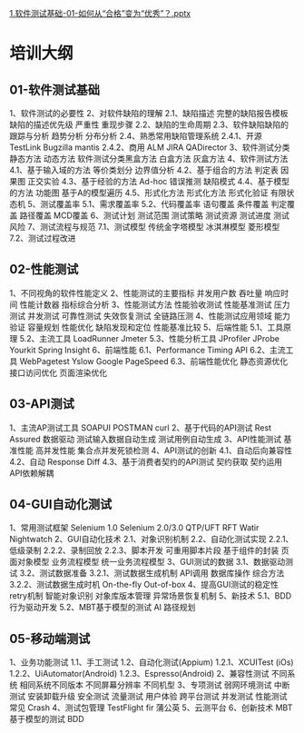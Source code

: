 
[1.软件测试基础-01-如何从“合格”变为“优秀”？.pptx](../files/tests/1.软件测试基础-01-如何从“合格”变为“优秀”？.pptx)
# 培训大纲
## 01-软件测试基础
1、软件测试的必要性
2、对软件缺陷的理解
2.1、缺陷描述
完整的缺陷报告模板
缺陷的描述优先级
严重性
重现步骤
2.2、缺陷的生命周期
2.3、软件缺陷缺陷的跟踪与分析
趋势分析
分布分析
2.4、熟悉常用缺陷管理系统
2.4.1、开源
TestLink
Bugzilla
mantis
2.4.2、商用
ALM
JIRA
QADirector
3、软件测试分类
静态方法
动态方法
软件测试分类黑盒方法
白盒方法
灰盒方法
4、软件测试方法
4.1、基于输入域的方法
等价类划分
边界值分析
4.2、基于组合的方法
判定表
因果图
正交实验
4.3、基于经验的方法
Ad-hoc
错误推测
缺陷模式
4.4、基于模型的方法
功能图
基于A的模型遍历
4.5、形式化方法
形式化方法
形式化验证
有限状态机
5、测试覆盖率
5.1、需求覆盖率
5.2、代码覆盖率
语句覆盖
条件覆盖
判定覆盖
路径覆盖
MCD覆盖
6、测试计划
测试范围
测试策略
测试资源
测试进度
测试风险
7、测试流程与规范
7.1、测试模型
传统金字塔模型
冰淇淋模型
菱形模型
7.2、测试过程改进

## 02-性能测试
1、不同视角的软件性能定义
2、性能测试的主要指标
并发用户数
吞吐量
响应时间
性能计数器
指标综合分析
3、性能测试方法
性能验收测试
性能基准测试
压力测试
并发测试
可靠性测试
失效恢复测试
全链路压测
4、性能测试应用领域
能力验证
容量规划
性能优化
缺陷发现和定位
性能基准比较
5、后端性能
5.1、工具原理
5.2、主流工具
LoadRunner
Jmeter
5.3、性能分析工具
JProfiler
JProbe
Yourkit
Spring Insight
6、前端性能
6.1、Performance Timing API
6.2、主流工具 
WebPagetest
Yslow
Google PageSpeed
6.3、前端性能优化
静态资源优化
接口访问优化
页面渲染优化

## 03-API测试
1、主流AP测试工具
SOAPUI
POSTMAN
curl
2、基于代码的API测试
Rest Assured
数据驱动
测试输入数据自动生成
测试用例自动生成
3、API性能测试
基准性能
高并发性能
集合点并发死锁检测
4、API测试的创新
4.1、自动后向兼容性
4.2、自动 Response Diff
4.3、基于消费者契约的API测试
契约获取
契约运用
API依赖解耦

## 04-GUI自动化测试
1、常用测试框架
Selenium 1.0
Selenium 2.0/3.0
QTP/UFT
RFT
Watir
Nightwatch
2、GUI自动化技术
2.1、对象识别机制
2.2、自动化测试实现
2.2.1、低级录制
2.2.2、录制回放
2.2.3、脚本开发
可重用脚本片段
基于组件的封装
页面对象模型
业务流程模型
统一业务流程模型
3、GUI测试的数据
3.1、数据驱动测试
3.2、测试数据准备
3.2.1、测试数据生成机制
API调用
数据库操作
综合方法
3.2.2、测试数据生成时机
On-the-fly
Out-of-box
4、提高GUI测试的稳定性
retry机制
智能对象识别
对象库版本管理
异常场景恢复机制
5、新技术
5.1、BDD行为驱动开发
5.2、MBT基于模型的测试
AI
路径规划

## 05-移动端测试

1、业务功能测试
1.1、手工测试
1.2、自动化测试(Appium)
1.2.1、XCUITest (iOs)
1.2.2、UiAutomator(Android)
1.2.3、Espresso(Android)
2、兼容性测试
不同系统
相同系统不同版本
不同屏幕分辨率
不同机型
3、专项测试
弱网环境测试
中断测试
安装卸载升级
安全测试
流量测试
用户体验
跨平台测试
并发测试
性能测试
常见 Crash
4、测试包管理
TestFlight
fir
蒲公英
5、云测平台
6、创新技术
MBT基于模型的测试
BDD